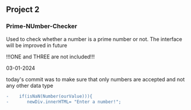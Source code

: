 ## Project 2
### Prime-NUmber-Checker

Used to check whether a number is a prime number or not. 
The interface will be improved in future

!!!ONE and THREE are not included!!!

03-01-2024

today's commit was to make sure that only numbers are accepted and not any other data type
```diff
-    if(isNaN(Number(ourValue))){
-       newDiv.innerHTML= "Enter a number!";
```
